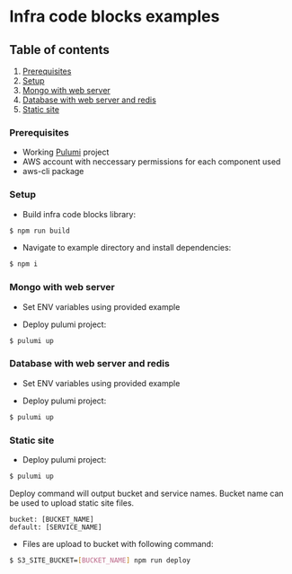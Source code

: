 # Infra code blocks examples

## Table of contents

1. [Prerequisites](#prerequisites)
2. [Setup](#setup)
3. [Mongo with web server](#mongo-with-web-server)
4. [Database with web server and redis](#database-with-web-server-and-redis)
5. [Static site](#static-site)

### Prerequisites

- Working [Pulumi](https://www.pulumi.com/docs/clouds/aws/get-started/begin/#pulumi-aws-before-you-begin) project
- AWS account with neccessary permissions for each component used
- aws-cli package

### Setup

- Build infra code blocks library:

```bash
$ npm run build
```

- Navigate to example directory and install dependencies:

```bash
$ npm i
```

### Mongo with web server

- Set ENV variables using provided example

- Deploy pulumi project:

```bash
$ pulumi up
```

### Database with web server and redis

- Set ENV variables using provided example

- Deploy pulumi project:

```bash
$ pulumi up
```

### Static site

- Deploy pulumi project:

```bash
$ pulumi up
```

Deploy command will output bucket and service names. Bucket name can be used
to upload static site files.

```
bucket: [BUCKET_NAME]
default: [SERVICE_NAME]
```

- Files are upload to bucket with following command:

```bash
$ S3_SITE_BUCKET=[BUCKET_NAME] npm run deploy
```
